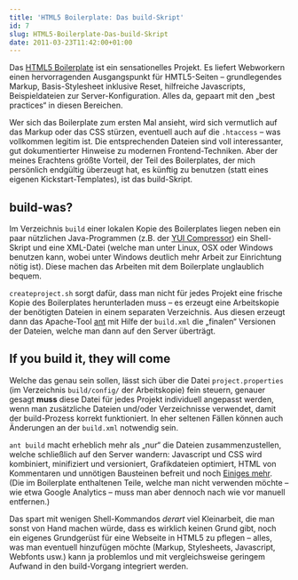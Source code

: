 ```yaml
---
title: 'HTML5 Boilerplate: Das build-Skript'
id: 7
slug: HTML5-Boilerplate-Das-build-Skript
date: 2011-03-23T11:42:00+01:00
---
```


Das [HTML5 Boilerplate](http://html5boilerplate.com) ist ein sensationelles Projekt. Es liefert Webworkern einen hervorragenden Ausgangspunkt für HMTL5-Seiten – grundlegendes Markup, Basis-Stylesheet inklusive Reset, hilfreiche Javascripts, Beispieldateien zur Server\-Konfiguration. Alles da, gepaart mit den „best practices“ in diesen Bereichen.

Wer sich das Boilerplate zum ersten Mal ansieht, wird sich vermutlich auf das Markup oder das CSS stürzen, eventuell auch auf die `.htaccess` – was vollkommen legitim ist. Die entsprechenden Dateien sind voll interessanter, gut dokumentierter Hinweise zu modernen Frontend\-Techniken. Aber der meines Erachtens größte Vorteil, der Teil des Boilerplates, der mich persönlich endgültig überzeugt hat, es künftig zu benutzen (statt eines eigenen Kickstart-Templates), ist das build\-Skript.

## build\-was?

Im Verzeichnis `build` einer lokalen Kopie des Boilerplates liegen neben ein paar nützlichen Java-Programmen (z.B. der [YUI Compressor](http://developer.yahoo.com/yui/compressor/)) ein Shell\-Skript und eine XML-Datei (welche man unter Linux, OSX oder Windows benutzen kann, wobei unter Windows deutlich mehr Arbeit zur Einrichtung nötig ist). Diese machen das Arbeiten mit dem Boilerplate unglaublich bequem.

`createproject.sh` sorgt dafür, dass man nicht für jedes Projekt eine frische Kopie des Boilerplates herunterladen muss – es erzeugt eine Arbeitskopie der benötigten Dateien in einem separaten Verzeichnis. Aus diesen erzeugt dann das Apache-Tool [ant](http://ant.apache.org/) mit Hilfe der `build.xml` die „finalen“ Versionen der Dateien, welche man dann auf den Server überträgt.

## If you build it, they will come

Welche das genau sein sollen, lässt sich über die Datei `project.properties` (im Verzeichnis `build/config/` der Arbeitskopie) fein steuern, genauer gesagt **muss** diese Datei für jedes Projekt individuell angepasst werden, wenn man zusätzliche Dateien und/oder Verzeichnisse verwendet, damit der build\-Prozess korrekt funktioniert. In eher seltenen Fällen können auch Änderungen an der `build.xml` notwendig sein.

`ant build` macht erheblich mehr als „nur“ die Dateien zusammenzustellen, welche schließlich auf den Server wandern: Javascript und CSS wird kombiniert, minifiziert und versioniert, Grafikdateien optimiert, HTML von Kommentaren und unnötigen Bausteinen befreit und noch [Einiges mehr](https://github.com/paulirish/html5-boilerplate/wiki/Build-script). (Die im Boilerplate enthaltenen Teile, welche man nicht verwenden möchte – wie etwa Google Analytics – muss man aber dennoch nach wie vor manuell entfernen.)

Das spart mit wenigen Shell\-Kommandos _derart_ viel Kleinarbeit, die man sonst von Hand machen würde, dass es wirklich keinen Grund gibt, noch ein eigenes Grundgerüst für eine Webseite in HTML5 zu pflegen – alles, was man eventuell hinzufügen möchte (Markup, Stylesheets, Javascript, Webfonts usw.) kann ja problemlos und mit vergleichsweise geringem Aufwand in den build\-Vorgang integriert werden.
